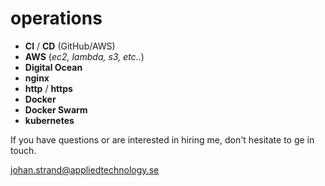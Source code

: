 # operations
- **CI** / **CD** (GitHub/AWS)
- **AWS**  (*ec2, lambda, s3, etc..*)
- **Digital Ocean**
- **nginx** 
- **http** / **https**
- **Docker**
- **Docker Swarm**
- **kubernetes**

If you have questions or are interested in hiring me, don't hesitate to ge in touch. 

johan.strand@appliedtechnology.se